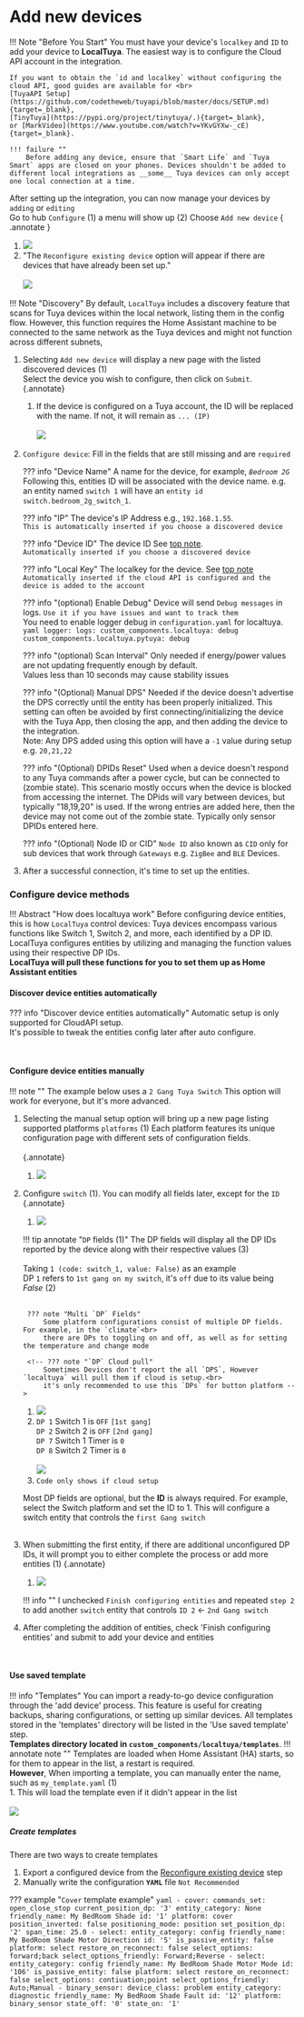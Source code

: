 # Add new devices    

!!! Note "Before You Start"
    You must have your device's `localkey` and `ID` to add your device to **LocalTuya**. The easiest way is to configure the Cloud API account in the integration.

    If you want to obtain the `id and localkey` without configuring the cloud API, good guides are available for <br>
    [TuyaAPI Setup](https://github.com/codetheweb/tuyapi/blob/master/docs/SETUP.md){target=_blank}, 
    [TinyTuya](https://pypi.org/project/tinytuya/.){target=_blank}, 
    or [MarkVideo](https://www.youtube.com/watch?v=YKvGYXw-_cE){target=_blank}.

    !!! failure ""
        Before adding any device, ensure that `Smart Life` and `Tuya Smart` apps are closed on your phones. Devices shouldn't be added to different local integrations as __some__ Tuya devices can only accept one local connection at a time.

After setting up the integration, you can now manage your devices by `adding` or `editing`<br>
Go to hub `Configure` (1) a menu will show up (2) Choose `Add new device`
{ .annotate }

1. ![](images/configure.png)
2. "The `Reconfigure existing device` option will appear if there are devices that have already been set up."<br><br> ![](images/options.png)


!!! Note "Discovery"
    By default, `LocalTuya` includes a discovery feature that scans for Tuya devices within the local network, listing them in the config flow. However, this function requires the Home Assistant machine to be connected to the same network as the Tuya devices and might not function across different subnets,

1. Selecting `Add new device` will display a new page with the listed discovered devices (1) <br> Select the device you wish to configure, then click on `Submit`.
    {.annotate}

    1. If the device is configured on a Tuya account, the ID will be replaced with the name. If not, it will remain as `... (IP)` <br><br> ![](images/opt_add_devices.png)

2. `Configure device`: Fill in the fields that are still missing and are `required`<br>

    ??? info "Device Name"
        A name for the device, for example, _`Bedroom 2G`_ Following this, entities ID will be associated with the device name. 
        e.g. an entity named `switch 1` will have an `entity id`  `switch.bedroom_2g_switch_1`.

    ??? info "IP"
        The device's IP Address e.g., `192.168.1.55`. <br>`This is automatically inserted if you choose a discovered device`

    ??? info "Device ID"
        The device ID See [top note](#top).<br>`Automatically inserted if you choose a discovered device`

    ??? info "Local Key"
        The localkey for the device. See [top note](#top) <br>`Automatically inserted if the cloud API is configured and the device is added to the account`

    ??? info "(optional) Enable Debug"
        Device will send `Debug messages` in logs. `Use it if you have issues and want to track them` <br>
        You need to enable logger debug in `configuration.yaml` for localtuya. <br>
        ```yaml
        logger:
          logs:
            custom_components.localtuya: debug
            custom_components.localtuya.pytuya: debug
        ```

    ??? info "(optional) Scan Interval"
        Only needed if energy/power values are not updating frequently enough by default. <br>Values less than 10 seconds may cause stability issues

    ??? info "(Optional) Manual DPS"
        Needed if the device doesn't advertise the DPS correctly until the entity has been properly initialized. This setting can often be avoided by first connecting/initializing the device with the Tuya App, then closing the app, and then adding the device to the integration. <br>Note: Any DPS added using this option will have a `-1` value during setup e.g. `20,21,22`

    ??? info "(Optional) DPIDs Reset"
        Used when a device doesn't respond to any Tuya commands after a power cycle, but can be connected to (zombie state). This scenario mostly occurs when the device is blocked from accessing the internet. The DPids will vary between devices, but typically "18,19,20" is used. If the wrong entries are added here, then the device may not come out of the zombie state. Typically only sensor DPIDs entered here.

    ??? info "(Optional) Node ID or CID"
        `Node ID` also known as `CID` only for sub devices that work through `Gateways` e.g. `ZigBee` and `BLE` Devices. 

3. After a successful connection, it's time to set up the entities.

### Configure device methods
!!! Abstract "How does localtuya work"
    Before configuring device entities, this is how `LocalTuya` control devices: Tuya devices encompass various functions like Switch 1, Switch 2, and more, each identified by a DP ID. LocalTuya configures entities by utilizing and managing the function values using their respective DP IDs.<br>
    __LocalTuya will pull these functions for you to set them up as Home Assistant entities__

#### Discover device entities automatically 
??? info "Discover device entities automatically"
    Automatic setup is only supported for CloudAPI setup.<br>
    It's possible to tweak the entities config later after auto configure.

<br>

#### Configure device entities manually
!!! note ""
    The example below uses a `2 Gang Tuya Switch`
This option will work for everyone, but it's more advanced.

1. Selecting the manual setup option will bring up a new page listing supported platforms `platforms` (1)
Each platform features its unique configuration page with different sets of configuration fields. <br> <br>
{.annotate}

    1. ![](images/opt_configure_entity.png)

2. Configure `switch` (1). You can modify all fields later, except for the `ID`
{.annotate}

    1. ![](images/opt_configure_switch_ex.png)

    !!! tip annotate "`DP` fields (1)"
        The DP fields will display all the DP IDs reported by the device along with their respective values (3)<br><br>
        Taking `1 (code: switch_1, value: False)` as an example<br>
        DP `1` refers to `1st gang on my switch`, it's `off` due to its value being _False_ (2)<br><br>

        ??? note "Multi `DP` Fields"
            Some platform configurations consist of multiple DP fields. For example, in the `climate`<br>
            there are DPs to toggling on and off, as well as for setting the temperature and change mode 

        <!-- ??? note "`DP` Cloud pull"
            Sometimes Devices don't report the all `DPS`, However `localtuya` will pull them if cloud is setup.<br>
            it's only recommended to use this `DPs` for button platform -->

    1. ![](images/dps_list_ex.png)
    2. `DP 1` Switch 1 is `OFF` `[1st gang]` <br> `DP 2` Switch 2 is `OFF` `[2nd gang]` <br> `DP 7` Switch 1 Timer is `0` <br> `DP 8` Switch 2 Timer is `0` <br> <br> ![](images/dps_list_ex.png)
    3. `Code only shows if cloud setup`

    Most DP fields are optional, but the __ID__ is always required. For example, select the Switch platform and set the ID to 1. 
    This will configure a switch entity that controls the `first Gang switch`<br> <br>

3. When submitting the first entity, if there are additional unconfigured DP IDs, it will prompt you to either complete the process or add more entities (1)
    {.annotate}
    
    1. ![](images/opt_configure_more.png)

    !!! info ""
        I unchecked `Finish configuring entities` and repeated `step 2` to add another `switch` entity that controls `ID 2` <- `2nd Gang switch` 

4. After completing the addition of entities, check 'Finish configuring entities' and submit to add your device and entities
<br>

#### Use saved template
!!! info "Templates"
    You can import a ready-to-go device configuration through the 'add device' process. This feature is useful for creating backups, sharing configurations, 
    or setting up similar devices. All templates stored in the 'templates' directory will be listed in the 'Use saved template' step.<br>
    __Templates directory located in `custom_components/localtuya/templates`__.
    !!! annotate note ""
        Templates are loaded when Home Assistant (HA) starts, so for them to appear in the list, a restart is required.<br>
        __However__, When importing a template, you can manually enter the name, such as `my_template.yaml` (1)<br>
    1. This will load the template even if it didn't appear in the list<br> <br> ![](images/templates.png)

##### Create templates
There are two ways to create templates

1. Export a configured device from the [Reconfigure existing device](configure_edit_device) step
2. Manually write the configuration __`YAML`__ file `Not Recommended`

??? example "`Cover` template example"
    ```yaml
    - cover:
        commands_set: open_close_stop
        current_position_dp: '3'
        entity_category: None
        friendly_name: My BedRoom Shade
        id: '1'
        platform: cover
        position_inverted: false
        positioning_mode: position
        set_position_dp: '2'
        span_time: 25.0
    - select:
        entity_category: config
        friendly_name: My BedRoom Shade Motor Direction
        id: '5'
        is_passive_entity: false
        platform: select
        restore_on_reconnect: false
        select_options: forward;back
        select_options_friendly: Forward;Reverse
    - select:
        entity_category: config
        friendly_name: My BedRoom Shade Motor Mode
        id: '106'
        is_passive_entity: false
        platform: select
        restore_on_reconnect: false
        select_options: contiuation;point
        select_options_friendly: Auto;Manual
    - binary_sensor:
        device_class: problem
        entity_category: diagnostic
        friendly_name: My BedRoom Shade Fault
        id: '12'
        platform: binary_sensor
        state_off: '0'
        state_on: '1'
    ```

